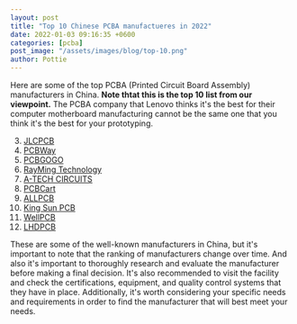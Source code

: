 ```yaml
---
layout: post
title: "Top 10 Chinese PCBA manufactueres in 2022"
date: 2022-01-03 09:16:35 +0600
categories: [pcba]
post_image: "/assets/images/blog/top-10.png"
author: Pottie
---
```


Here are some of the top PCBA (Printed Circuit Board Assembly) manufacturers in China.
**Note thtat this is the top 10 list from our viewpoint.**
The PCBA company that Lenovo thinks it's the best for their computer motherboard manufacturing cannot be the same one that you think it's the best for your prototyping.


3. [JLCPCB](https://jlcpcb.com)
7. [PCBWay](https://www.pcbway.com/)
6. [PCBGOGO](https://www.pcbgogo.com/)
5. [RayMing Technology](https://www.raypcb.com/)
1. [A-TECH CIRCUITS](https://www.atechcircuit.com/)
4. [PCBCart](https://www.pcbcart.com/)
2. [ALLPCB](https://www.allpcb.com/)
8. [King Sun PCB](https://www.kingsunpcb.com/)
9. [WellPCB](https://www.wellpcb.com/)
10. [LHDPCB](https://lhd-pcb.com/)

These are some of the well-known manufacturers in China, but it's important to note that the ranking of manufacturers change over time. And also it's important to thoroughly research and evaluate the manufacturer before making a final decision. It's also recommended to visit the facility and check the certifications, equipment, and quality control systems that they have in place. Additionally, it's worth considering your specific needs and requirements in order to find the manufacturer that will best meet your needs.
